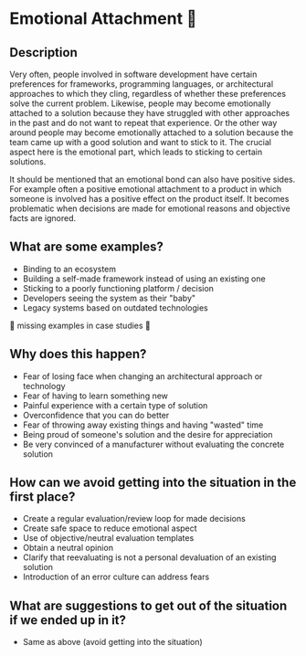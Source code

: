 # Emotional Attachment 🚧

## Description
Very often, people involved in software development have certain preferences for frameworks, programming languages, or architectural approaches to which they cling, regardless of whether these preferences solve the current problem. Likewise, people may become emotionally attached to a solution because they have struggled with other approaches in the past and do not want to repeat that experience. Or the other way around people may become emotionally attached to a solution because the team came up with a good solution and want to stick to it. The crucial aspect here is the emotional part, which leads to sticking to certain solutions. 

It should be mentioned that an emotional bond can also have positive sides. For example often a positive emotional attachment to a product in which someone is involved has a positive effect on the product itself. It becomes problematic when decisions are made for emotional reasons and objective facts are ignored. 

## What are some examples?
- Binding to an ecosystem
- Building a self-made framework instead of using an existing one
- Sticking to a poorly functioning platform / decision
- Developers seeing the system as their "baby"
- Legacy systems based on outdated technologies

🚧 missing examples in case studies 🚧

## Why does this happen?
- Fear of losing face when changing an architectural approach or technology
- Fear of having to learn something new
- Painful experience with a certain type of solution
- Overconfidence that you can do better
- Fear of throwing away existing things and having "wasted" time
- Being proud of someone's solution and the desire for appreciation 
- Be very convinced of a manufacturer without evaluating the concrete solution

## How can we avoid getting into the situation in the first place?
- Create a regular evaluation/review loop for made decisions
- Create safe space to reduce emotional aspect
- Use of objective/neutral evaluation templates
- Obtain a neutral opinion
- Clarify that reevaluating is not a personal devaluation of an existing solution
- Introduction of an error culture can address fears

## What are suggestions to get out of the situation if we ended up in it?
- Same as above (avoid getting into the situation)
